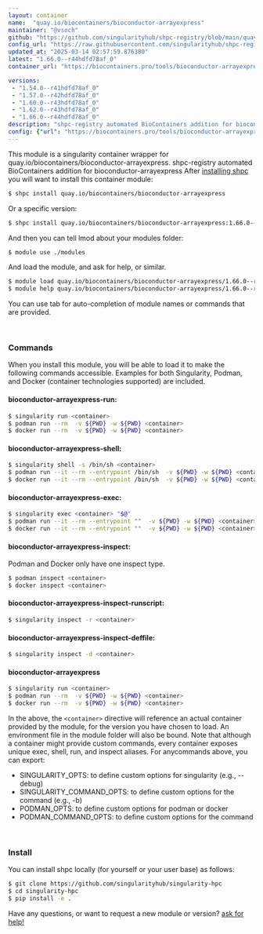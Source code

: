 ```yaml
---
layout: container
name:  "quay.io/biocontainers/bioconductor-arrayexpress"
maintainer: "@vsoch"
github: "https://github.com/singularityhub/shpc-registry/blob/main/quay.io/biocontainers/bioconductor-arrayexpress/container.yaml"
config_url: "https://raw.githubusercontent.com/singularityhub/shpc-registry/main/quay.io/biocontainers/bioconductor-arrayexpress/container.yaml"
updated_at: "2025-03-14 02:57:59.876380"
latest: "1.66.0--r44hdfd78af_0"
container_url: "https://biocontainers.pro/tools/bioconductor-arrayexpress"

versions:
 - "1.54.0--r41hdfd78af_0"
 - "1.57.0--r42hdfd78af_0"
 - "1.60.0--r43hdfd78af_0"
 - "1.62.0--r43hdfd78af_0"
 - "1.66.0--r44hdfd78af_0"
description: "shpc-registry automated BioContainers addition for bioconductor-arrayexpress"
config: {"url": "https://biocontainers.pro/tools/bioconductor-arrayexpress", "maintainer": "@vsoch", "description": "shpc-registry automated BioContainers addition for bioconductor-arrayexpress", "latest": {"1.66.0--r44hdfd78af_0": "sha256:3803e8833337bed463523b8b2dfdeac4e3db5734fe9ff1b4459d19ecd4d1a6eb"}, "tags": {"1.54.0--r41hdfd78af_0": "sha256:0673ae8333fb0d0f189f294154d272036c2dff69a3da1d380cc19cc77ef2e662", "1.57.0--r42hdfd78af_0": "sha256:4776a6852841fe065948b9a63b6449d855860f91e57d7f11063d9bc7f4918ab4", "1.60.0--r43hdfd78af_0": "sha256:41f2dbc6ba5702bc33940dfea73ad822fbfd53df817a68d1281ab0d61eef5367", "1.62.0--r43hdfd78af_0": "sha256:c22771c84a1f860c5f096e6b76ae21f38a97069049defa750ea6402b2bee61ba", "1.66.0--r44hdfd78af_0": "sha256:3803e8833337bed463523b8b2dfdeac4e3db5734fe9ff1b4459d19ecd4d1a6eb"}, "docker": "quay.io/biocontainers/bioconductor-arrayexpress"}
---
```


This module is a singularity container wrapper for quay.io/biocontainers/bioconductor-arrayexpress.
shpc-registry automated BioContainers addition for bioconductor-arrayexpress
After [installing shpc](#install) you will want to install this container module:


```bash
$ shpc install quay.io/biocontainers/bioconductor-arrayexpress
```

Or a specific version:

```bash
$ shpc install quay.io/biocontainers/bioconductor-arrayexpress:1.66.0--r44hdfd78af_0
```

And then you can tell lmod about your modules folder:

```bash
$ module use ./modules
```

And load the module, and ask for help, or similar.

```bash
$ module load quay.io/biocontainers/bioconductor-arrayexpress/1.66.0--r44hdfd78af_0
$ module help quay.io/biocontainers/bioconductor-arrayexpress/1.66.0--r44hdfd78af_0
```

You can use tab for auto-completion of module names or commands that are provided.

<br>

### Commands

When you install this module, you will be able to load it to make the following commands accessible.
Examples for both Singularity, Podman, and Docker (container technologies supported) are included.

#### bioconductor-arrayexpress-run:

```bash
$ singularity run <container>
$ podman run --rm  -v ${PWD} -w ${PWD} <container>
$ docker run --rm  -v ${PWD} -w ${PWD} <container>
```

#### bioconductor-arrayexpress-shell:

```bash
$ singularity shell -s /bin/sh <container>
$ podman run --it --rm --entrypoint /bin/sh  -v ${PWD} -w ${PWD} <container>
$ docker run --it --rm --entrypoint /bin/sh  -v ${PWD} -w ${PWD} <container>
```

#### bioconductor-arrayexpress-exec:

```bash
$ singularity exec <container> "$@"
$ podman run --it --rm --entrypoint ""  -v ${PWD} -w ${PWD} <container> "$@"
$ docker run --it --rm --entrypoint ""  -v ${PWD} -w ${PWD} <container> "$@"
```

#### bioconductor-arrayexpress-inspect:

Podman and Docker only have one inspect type.

```bash
$ podman inspect <container>
$ docker inspect <container>
```

#### bioconductor-arrayexpress-inspect-runscript:

```bash
$ singularity inspect -r <container>
```

#### bioconductor-arrayexpress-inspect-deffile:

```bash
$ singularity inspect -d <container>
```



#### bioconductor-arrayexpress

```bash
$ singularity run <container>
$ podman run --rm  -v ${PWD} -w ${PWD} <container>
$ docker run --rm  -v ${PWD} -w ${PWD} <container>
```


In the above, the `<container>` directive will reference an actual container provided
by the module, for the version you have chosen to load. An environment file in the
module folder will also be bound. Note that although a container
might provide custom commands, every container exposes unique exec, shell, run, and
inspect aliases. For anycommands above, you can export:

 - SINGULARITY_OPTS: to define custom options for singularity (e.g., --debug)
 - SINGULARITY_COMMAND_OPTS: to define custom options for the command (e.g., -b)
 - PODMAN_OPTS: to define custom options for podman or docker
 - PODMAN_COMMAND_OPTS: to define custom options for the command

<br>

### Install

You can install shpc locally (for yourself or your user base) as follows:

```bash
$ git clone https://github.com/singularityhub/singularity-hpc
$ cd singularity-hpc
$ pip install -e .
```

Have any questions, or want to request a new module or version? [ask for help!](https://github.com/singularityhub/singularity-hpc/issues)
